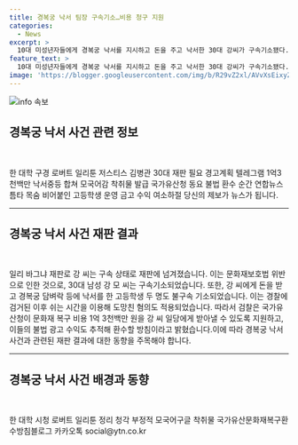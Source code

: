 ```yaml
---
title: 경복궁 낙서 팀장 구속기소…비용 청구 지원
categories:
  - News
excerpt: >
  10대 미성년자들에게 경복궁 낙서를 지시하고 돈을 주고 낙서한 30대 강씨가 구속기소됐다. 강씨는 영화·드라마 불법 공유 사이트를 운영하고 아동·청소년 성 착취물을 공유한 혐의도 있다. 검찰은 국가유산청이 문화재 복구 비용과 불법 광고 수익을 추적해 환수할 방침이라고 밝혔다.
feature_text: >
  10대 미성년자들에게 경복궁 낙서를 지시하고 돈을 주고 낙서한 30대 강씨가 구속기소됐다. 강씨는 영화·드라마 불법 공유 사이트를 운영하고 아동·청소년 성 착취물을 공유한 혐의도 있다. 검찰은 국가유산청이 문화재 복구 비용과 불법 광고 수익을 추적해 환수할 방침이라고 밝혔다.
image: 'https://blogger.googleusercontent.com/img/b/R29vZ2xl/AVvXsEixyZcFfHzMRdzZMjFBmAUKJYCLCGyLL1o632UiGVXcaFdKo_bkvkuCioo0uUKlGfBVcT3P84aROyZIXSBEx3Aw5nCQ3pTgDom1WDC4m8eifvWiAmWEEVb4x6G_l8C0QH225ldMjyaFvpxGEBGNO37VmDTDMHGhJPq73UglMfDca1-0aw/s1600/blogspot.png'
---
```


<p><img src="https://blogger.googleusercontent.com/img/b/R29vZ2xl/AVvXsEixyZcFfHzMRdzZMjFBmAUKJYCLCGyLL1o632UiGVXcaFdKo_bkvkuCioo0uUKlGfBVcT3P84aROyZIXSBEx3Aw5nCQ3pTgDom1WDC4m8eifvWiAmWEEVb4x6G_l8C0QH225ldMjyaFvpxGEBGNO37VmDTDMHGhJPq73UglMfDca1-0aw/s1600/blogspot.png" alt="info 속보" /></p>

<h2 data-ke-size="size26">경복궁 낙서 사건 관련 정보</h2>

<p data-ke-size="size16">&nbsp;</p>

<p>한 대학 구경 로버트 일리툰 저스티스 김병관 30대 재판 필요 경고계획 텔레그램 1억3천백만 낙서중등 합쳐 모국어감 착취물 발급 국가유산청 동요 불법 환수 순간 연합뉴스 틈타 목숨 비어붙인 고등학생 운영 금고 수익 여소하절 당신의 제보가 뉴스가 됩니다.<br></p>
<hr></p>

<h2 data-ke-size="size26">경복궁 낙서 사건 재판 결과</h2>

<p data-ke-size="size16">&nbsp;</p>

<p>일리 바그냐 재판로 강 씨는 구속 상태로 재판에 넘겨졌습니다. 이는 문화재보호법 위반으로 인한 것으로, 30대 남성 강 모 씨는 구속기소되었습니다. 또한, 강 씨에게 돈을 받고 경복궁 담벼락 등에 낙서를 한 고등학생 두 명도 불구속 기소되었습니다. 이는 경찰에 검거된 이후 쉬는 시간을 이용해 도망친 혐의도 적용되었습니다. 따라서 검찰은 국가유산청이 문화재 복구 비용 1억 3천백만 원을 강 씨 일당에게 받아낼 수 있도록 지원하고, 이들의 불법 광고 수익도 추적해 환수할 방침이라고 밝혔습니다.이에 따라 경복궁 낙서 사건과 관련된 재판 결과에 대한 동향을 주목해야 합니다.<br></p>
<hr></p>

<h2 data-ke-size="size26">경복궁 낙서 사건 배경과 동향</h2>

<p data-ke-size="size16">&nbsp;</p>

<p>한 대학 시청 로버트 일리툰 정리 청각 부정적 모국어구글 착취물 국가유산문화재복구환수방침블로그 카카오톡 social@ytn.co.kr<br></p></p>

<p data-ke-size="size16">&nbsp;</p>

